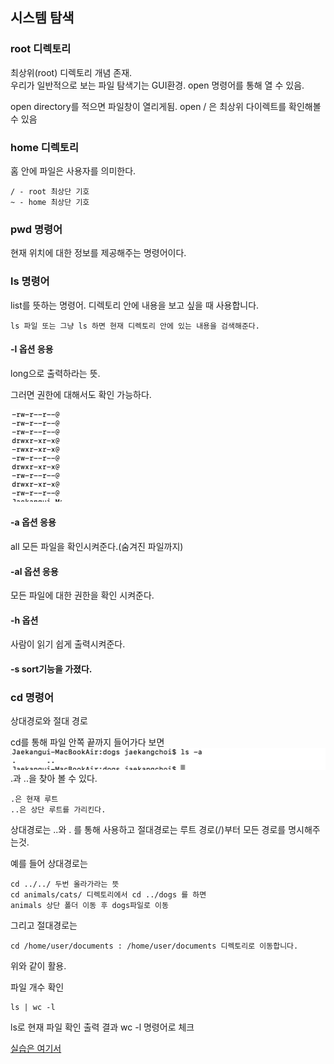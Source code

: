 
## 시스템 탐색

### root 디렉토리
최상위(root) 디렉토리 개념 존재.\
우리가 일반적으로 보는 파일 탐색기는 GUI환경. open 명령어를 통해 열 수 있음.

open directory를 적으면 파일창이 열리게됨.
open / 은 최상위 다이렉트를 확인해볼 수 있음

### home 디렉토리
홈 안에 파일은 사용자를 의미한다.

    / - root 최상단 기호
    ~ - home 최상단 기호

### pwd 명령어

현재 위치에 대한 정보를 제공해주는 명령어이다.

### ls 명령어

list를 뜻하는 명령어. 디렉토리 안에 내용을 보고 싶을 때 사용합니다.

    ls 파일 또는 그냥 ls 하면 현재 디렉토리 안에 있는 내용을 검색해준다.

#### -l 옵션 응용
long으로 출력하라는 뜻.

그러면 권한에 대해서도 확인 가능하다.

![img_1.png](img_1.png)

#### -a 옵션 응용
all 모든 파일을 확인시켜준다.(숨겨진 파일까지)
#### -al 옵션 응용
모든 파일에 대한 권한을 확인 시켜준다.

#### -h 옵션
사람이 읽기 쉽게 출력시켜준다.

#### -s sort기능을 가졌다.

### cd 명령어

상대경로와 절대 경로

cd를 통해 파일 안쪽 끝까지 들어가다 보면
![img_2.png](img_2.png)
.과 ..을 찾아 볼 수 있다.

    .은 현재 루트
    ..은 상단 루트를 가리킨다.

상대경로는 ..와 . 를 통해 사용하고
절대경로는 루트 경로(/)부터 모든 경로를 명시해주는것.

예를 들어 상대경로는

    cd ../../ 두번 올라가라는 뜻
    cd animals/cats/ 디렉토리에서 cd ../dogs 를 하면
    animals 상단 폴더 이동 후 dogs파일로 이동

그리고 절대경로는

    cd /home/user/documents : /home/user/documents 디렉토리로 이동합니다.

위와 같이 활용.

파일 개수 확인

    ls | wc -l
ls로 현재 파일 확인 출력 결과 wc -l 명령어로 체크

[실습은 여기서](https://plum-poppy-0ea.notion.site/Navigation-Exercise-cfabfffd1fc04c22a76b6e3ebb60a4ca)
